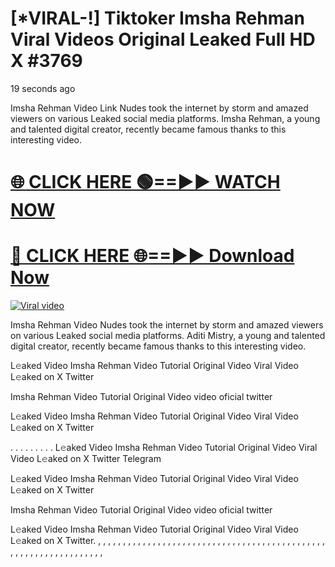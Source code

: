 # [*VIRAL-!] Tiktoker Imsha Rehman Viral Videos Original Leaked Full HD X #3769


19 seconds ago


Imsha Rehman Video Link Nudes took the internet by storm and amazed viewers on various Leaked social media platforms. Imsha Rehman, a young and talented digital creator, recently became famous thanks to this interesting video.




<h1><a href="https://sports-cola-tv.blogspot.com/2025/01/gg.html" rel="nofollow">🌐 CLICK HERE 🟢==►► WATCH NOW</a></h1>


<h1><a href="https://sports-cola-tv.blogspot.com/2025/01/gg.html" rel="nofollow"> 🔴 CLICK HERE 🌐==►► Download Now</a></h1>


<p><a href="https://sports-cola-tv.blogspot.com/2025/01/gg.html" rel="nofollow"><img src="https://i.imgur.com/dJHk4Zq.gif" alt="Viral video"></a></p>

Imsha Rehman Video Nudes took the internet by storm and amazed viewers on various Leaked social media platforms. Aditi Mistry, a young and talented digital creator, recently became famous thanks to this interesting video.

L𝚎aked Video Imsha Rehman Video Tutorial Original Video Viral Video L𝚎aked on X Twitter

Imsha Rehman Video Tutorial Original Video video oficial twitter

L𝚎aked Video Imsha Rehman Video Tutorial Original Video Viral Video L𝚎aked on X Twitter

. . . . . . . . . L𝚎aked Video Imsha Rehman Video Tutorial Original Video Viral Video L𝚎aked on X Twitter Telegram

L𝚎aked Video Imsha Rehman Video Tutorial Original Video Viral Video L𝚎aked on X Twitter

Imsha Rehman Video Tutorial Original Video video oficial twitter

L𝚎aked Video Imsha Rehman Video Tutorial Original Video Viral Video L𝚎aked on X Twitter. , , , , , , , , , , , , , , , , , , , , , , , , , , , , , , , , , , , , , , , , , , , , , , , , , , , , , , , , , , , , , , , , ,
